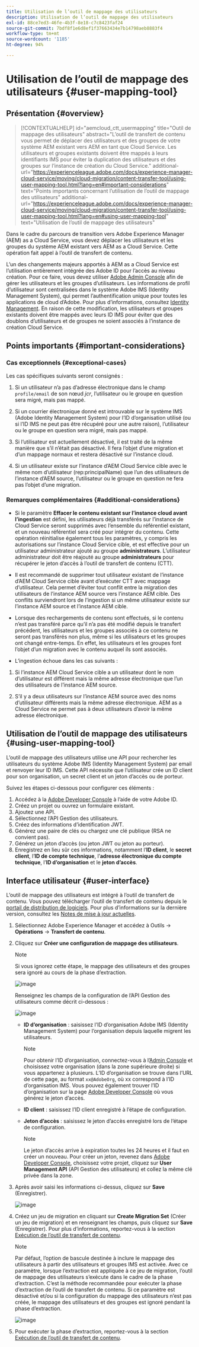 ```yaml
---
title: Utilisation de l’outil de mappage des utilisateurs
description: Utilisation de l’outil de mappage des utilisateurs
exl-id: 88ce7ed3-46fe-4b3f-8e18-c7c8423faf24
source-git-commit: 7bdf8f1e6d8ef1f37663434e7b14798aeb8883f4
workflow-type: tm+mt
source-wordcount: '1185'
ht-degree: 94%

---
```


# Utilisation de l’outil de mappage des utilisateurs {#user-mapping-tool}

## Présentation {#overview}

>[!CONTEXTUALHELP]
>id="aemcloud_ctt_usermapping"
>title="Outil de mappage des utilisateurs"
>abstract="L’outil de transfert de contenu vous permet de déplacer des utilisateurs et des groupes de votre système AEM existant vers AEM en tant que Cloud Service. Les utilisateurs et groupes existants doivent être mappés à leurs identifiants IMS pour éviter la duplication des utilisateurs et des groupes sur l’instance de création du Cloud Service."
>additional-url="https://experienceleague.adobe.com/docs/experience-manager-cloud-service/moving/cloud-migration/content-transfer-tool/using-user-mapping-tool.html?lang=en#important-considerations" text="Points importants concernant l’utilisation de l’outil de mappage des utilisateurs"
>additional-url="https://experienceleague.adobe.com/docs/experience-manager-cloud-service/moving/cloud-migration/content-transfer-tool/using-user-mapping-tool.html?lang=en#using-user-mapping-tool" text="Utilisation de l’outil de mappage des utilisateurs"


Dans le cadre du parcours de transition vers Adobe Experience Manager (AEM) as a Cloud Service, vous devez déplacer les utilisateurs et les groupes du système AEM existant vers AEM as a Cloud Service. Cette opération fait appel à l’outil de transfert de contenu.

L’un des changements majeurs apportés à AEM as a Cloud Service est l’utilisation entièrement intégrée des Adobe ID pour l’accès au niveau création.  Pour ce faire, vous devez utiliser [Adobe Admin Console](https://helpx.adobe.com/fr/enterprise/using/admin-console.html) afin de gérer les utilisateurs et les groupes d’utilisateurs. Les informations de profil d’utilisateur sont centralisées dans le système Adobe IMS (Identity Management System), qui permet l’authentification unique pour toutes les applications de cloud d’Adobe. Pour plus d’informations, consultez [Identity Management](https://experienceleague.adobe.com/docs/experience-manager-cloud-service/overview/what-is-new-and-different.html?lang=fr#identity-management). En raison de cette modification, les utilisateurs et groupes existants doivent être mappés avec leurs ID IMS pour éviter que des doublons d’utilisateurs et de groupes ne soient associés à l’instance de création Cloud Service.

## Points importants {#important-considerations}

### Cas exceptionnels {#exceptional-cases}

Les cas spécifiques suivants seront consignés :

1. Si un utilisateur n’a pas d’adresse électronique dans le champ `profile/email` de son nœud *jcr*, l’utilisateur ou le groupe en question sera migré, mais pas mappé.

1. Si un courrier électronique donné est introuvable sur le système IMS (Adobe Identity Management System) pour l’ID d’organisation utilisé (ou si l’ID IMS ne peut pas être récupéré pour une autre raison), l’utilisateur ou le groupe en question sera migré, mais pas mappé.

1. Si l’utilisateur est actuellement désactivé, il est traité de la même manière que s’il n’était pas désactivé. Il fera l’objet d’une migration et d’un mappage normaux et restera désactivé sur l’instance cloud.

1. Si un utilisateur existe sur l’instance d’AEM Cloud Service cible avec le même nom d’utilisateur (rep:principalName) que l’un des utilisateurs de l’instance d’AEM source, l’utilisateur ou le groupe en question ne fera pas l’objet d’une migration.

### Remarques complémentaires {#additional-considerations}

* Si le paramètre **Effacer le contenu existant sur l’instance cloud avant l’ingestion** est défini, les utilisateurs déjà transférés sur l’instance de Cloud Service seront supprimés avec l’ensemble du référentiel existant, et un nouveau référentiel sera créé pour intégrer du contenu. Cette opération réinitialise également tous les paramètres, y compris les autorisations sur l’instance Cloud Service cible, et est effective pour un utilisateur administrateur ajouté au groupe **administrateurs**. L’utilisateur administrateur doit être réajouté au groupe **administrateurs** pour récupérer le jeton d’accès à l’outil de transfert de contenu (CTT).

* Il est recommandé de supprimer tout utilisateur existant de l’instance d’AEM Cloud Service cible avant d’exécuter CTT avec mappage d’utilisateur. Cela permet d’éviter tout conflit entre la migration des utilisateurs de l’instance AEM source vers l’instance AEM cible. Des conflits surviendront lors de l’ingestion si un même utilisateur existe sur l’instance AEM source et l’instance AEM cible.

* Lorsque des rechargements de contenu sont effectués, si le contenu n’est pas transféré parce qu’il n’a pas été modifié depuis le transfert précédent, les utilisateurs et les groupes associés à ce contenu ne seront pas transférés non plus, même si les utilisateurs et les groupes ont changé entre-temps. En effet, les utilisateurs et les groupes font l’objet d’un migration avec le contenu auquel ils sont associés.

* L’ingestion échoue dans les cas suivants :

1. Si l’instance AEM Cloud Service cible a un utilisateur dont le nom d’utilisateur est différent mais la même adresse électronique que l’un des utilisateurs de l’instance AEM source.

1. S’il y a deux utilisateurs sur l’instance AEM source avec des noms d’utilisateur différents mais la même adresse électronique. AEM as a Cloud Service ne permet pas à deux utilisateurs d’avoir la même adresse électronique.

## Utilisation de l’outil de mappage des utilisateurs {#using-user-mapping-tool}

L’outil de mappage des utilisateurs utilise une API pour rechercher les utilisateurs du système Adobe IMS (Identity Management System) par email et renvoyer leur ID IMS. Cette API nécessite que l’utilisateur crée un ID client pour son organisation, un secret client et un jeton d’accès ou de porteur.

Suivez les étapes ci-dessous pour configurer ces éléments :

1. Accédez à la [Adobe Developer Console](https://console.adobe.io) à l’aide de votre Adobe ID.
1. Créez un projet ou ouvrez un formulaire existant.
1. Ajoutez une API.
1. Sélectionnez l’API Gestion des utilisateurs.
1. Créez des informations d’identification JWT.
1. Générez une paire de clés ou chargez une clé publique (RSA ne convient pas).
1. Générez un jeton d’accès (ou jeton JWT ou jeton au porteur).
1. Enregistrez en lieu sûr ces informations, notamment l’**ID client**, le **secret client**, l’**ID de compte technique**, l’**adresse électronique du compte technique**, l’**ID d’organisation** et le **jeton d’accès**.

## Interface utilisateur {#user-interface}

L’outil de mappage des utilisateurs est intégré à l’outil de transfert de contenu. Vous pouvez télécharger l’outil de transfert de contenu depuis le [portail de distribution de logiciels](https://experience.adobe.com/#/downloads/content/software-distribution/en/aemcloud.html). Pour plus d’informations sur la dernière version, consultez les [Notes de mise à jour actuelles](/help/release-notes/release-notes-cloud/release-notes-current.md).

1. Sélectionnez Adobe Experience Manager et accédez à Outils -> **Opérations** -> **Transfert de contenu**.
1. Cliquez sur **Créer une configuration de mappage des utilisateurs**.

   >[!NOTE]
   >Si vous ignorez cette étape, le mappage des utilisateurs et des groupes sera ignoré au cours de la phase d’extraction.

   ![image](/help/move-to-cloud-service/content-transfer-tool/assets-user-mapping/user-mapping-1.png)

   Renseignez les champs de la configuration de l’API Gestion des utilisateurs comme décrit ci-dessous :

   ![image](/help/move-to-cloud-service/content-transfer-tool/assets-user-mapping/user-mapping-2.png)

   * **ID d’organisation** : saisissez l’ID d’organisation Adobe IMS (Identity Management System) pour l’organisation depuis laquelle migrent les utilisateurs.

      >[!NOTE]
      >Pour obtenir l’ID d’organisation, connectez-vous à l’[Admin Console](https://adminconsole.adobe.com/) et choisissez votre organisation (dans la zone supérieure droite) si vous appartenez à plusieurs. L’ID d’organisation se trouve dans l’URL de cette page, au format `xx@AdobeOrg`, où xx correspond à l’ID d’organisation IMS.  Vous pouvez également trouver l’ID d’organisation sur la page [Adobe Developer Console](https://console.adobe.io) où vous générez le jeton d’accès.

   * **ID client** : saisissez l’ID client enregistré à l’étape de configuration.

   * **Jeton d’accès** : saisissez le jeton d’accès enregistré lors de l’étape de configuration.

      >[!NOTE]
      >Le jeton d’accès arrive à expiration toutes les 24 heures et il faut en créer un nouveau. Pour créer un jeton, revenez dans [Adobe Developer Console](https://console.adobe.io), choisissez votre projet, cliquez sur **User Management API** (API Gestion des utilisateurs) et collez la même clé privée dans la zone.

1. Après avoir saisi les informations ci-dessus, cliquez sur **Save** (Enregistrer).

   ![image](/help/move-to-cloud-service/content-transfer-tool/assets-user-mapping/user-mapping-3.png)


1. Créez un jeu de migration en cliquant sur **Create Migration Set** (Créer un jeu de migration) et en renseignant les champs, puis cliquez sur **Save** (Enregistrer). Pour plus d’informations, reportez-vous à la section [Exécution de l’outil de transfert de contenu](/help/move-to-cloud-service/content-transfer-tool/using-content-transfer-tool.md#running-tool).

   >[!NOTE]
   >Par défaut, l’option de bascule destinée à inclure le mappage des utilisateurs à partir des utilisateurs et groupes IMS est activée. Avec ce paramètre, lorsque l’extraction est appliquée à ce jeu de migration, l’outil de mappage des utilisateurs s’exécute dans le cadre de la phase d’extraction. C’est la méthode recommandée pour exécuter la phase d’extraction de l’outil de transfert de contenu. Si ce paramètre est désactivé et/ou si la configuration du mappage des utilisateurs n’est pas créée, le mappage des utilisateurs et des groupes est ignoré pendant la phase d’extraction.

   ![image](/help/move-to-cloud-service/content-transfer-tool/assets-user-mapping/user-mapping-4.png)

1. Pour exécuter la phase d’extraction, reportez-vous à la section [Exécution de l’outil de transfert de contenu](/help/move-to-cloud-service/content-transfer-tool/using-content-transfer-tool.md#running-tool).
